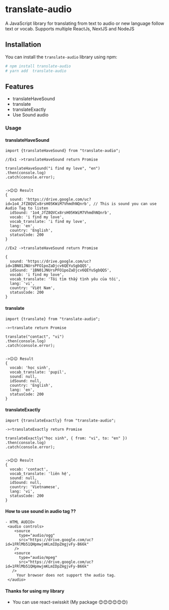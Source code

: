 # translate-audio

A JavaScript library for translating from text to audio or new language follow text or vocab. Supports multiple ReactJs, NextJS and NodeJS

## Installation

You can install the `translate-audio` library using npm:

```bash
# npm install translate-audio
# yarn add  translate-audio
```

## Features

- translateHaveSound
- translate
- translateExactly
- Use Sound audio

### Usage

#### translateHaveSound

```
import {translateHaveSound} from "translate-audio";

//Ex1 ->translateHaveSound return Promise

translateHaveSound("i find my love", "en")
.then(console.log)
.catch(console.error);


->😊😊 Result
{
  sound: 'https://drive.google.com/uc?id=1o4_JfZ8QVCx8rsH05KWiM7VhmdhNQnrb', // This is sound you can use Audio Tag to listen
  idSound: '1o4_JfZ8QVCx8rsH05KWiM7VhmdhNQnrb',
  vocab: 'i find my love',
  vocab_translate: 'i find my love',
  lang: 'en',
  country: 'English',
  statusCode: 200
}

//Ex2 ->translateHaveSound return Promise

{
  sound: 'https://drive.google.com/uc?id=1BN01JNUrsPFO1poZaDjcv6QEYuSgbQQS',
  idSound: '1BN01JNUrsPFO1poZaDjcv6QEYuSgbQQS',
  vocab: 'i find my love',
  vocab_translate: 'Tôi tìm thấy tình yêu của tôi',
  lang: 'vi',
  country: 'Việt Nam',
  statusCode: 200
}
```

#### translate

```
import {translate} from "translate-audio";

->⚡translate return Promise

translate("contact", "vi")
.then(console.log)
.catch(console.error);


->😊😊 Result
{
  vocab: 'học sinh',
  vocab_translate: 'pupil',
  sound: null,
  idSound: null,
  country: 'English',
  lang: 'en',
  statusCode: 200
}
```

#### translateExactly

```
import {translateExactly} from "translate-audio";

->⚡translateExactly return Promise

translateExactly("học sinh", { from: "vi", to: "en" })
.then(console.log)
.catch(console.error);


->😊😊 Result
{
  vocab: 'contact',
  vocab_translate: 'liên hệ',
  sound: null,
  idSound: null,
  country: 'Vietnamese',
  lang: 'vi',
  statusCode: 200
}
```

#### How to use sound in audio tag ??

```
- HTML AUDIO>
 <audio controls>
    <source
      type="audio/ogg"
      src="https://drive.google.com/uc?id=1FRlMb51QHpmwjmKLmIDpZmgjvFy-B66k"
    />
    <source
      type="audio/mpeg"
      src="https://drive.google.com/uc?id=1FRlMb51QHpmwjmKLmIDpZmgjvFy-B66k"
   />
     Your browser does not support the audio tag.
 </audio>
```

#### Thanks for using my library

- You can use react-swisskit (My package 😊😊😊😊😊😊)
